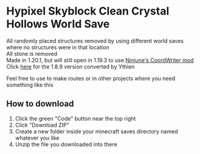 # Hypixel Skyblock Clean Crystal Hollows World Save
All randomly placed structures removed by using different world saves where no structures were in that location\
All stone is removed\
Made in 1.20.1, but will still open in 1.19.3 to use [Ninjune's CoordWriter mod](https://github.com/Ninjune/CoordWriter)\
Click [here](https://github.com/Campionnn/CleanCH/tree/1.8.9) for the 1.8.9 version converted by Ythien

Feel free to use to make routes or in other projects where you need something like this

## How to download
1. Click the green "Code" button near the top right
2. Click "Download ZIP"
3. Create a new folder inside your minecraft saves directory named whatever you like
4. Unzip the file you downloaded into there
